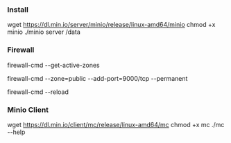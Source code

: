 ### Install

wget https://dl.min.io/server/minio/release/linux-amd64/minio
chmod +x minio
./minio server /data

### Firewall

firewall-cmd --get-active-zones

firewall-cmd --zone=public --add-port=9000/tcp --permanent

firewall-cmd --reload

### Minio Client

wget https://dl.min.io/client/mc/release/linux-amd64/mc
chmod +x mc
./mc --help